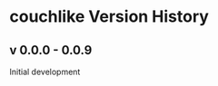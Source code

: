 couchlike Version History
================================

v 0.0.0 - 0.0.9
---------------

Initial development
